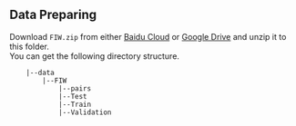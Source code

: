 ## Data Preparing

Download `FIW.zip` from either [Baidu Cloud](https://pan.baidu.com/s/1zloaFjpjRe_IoFL5rAixOg?pwd=6789) or [Google Drive](https://drive.google.com/drive/folders/19c49HVjRuvReX6ZA8_7_dslm2KB0LKDj?usp=share_link) and unzip it to this folder.  
You can get the following directory structure. 
```
    |--data                         
        |--FIW           
            |--pairs
            |--Test
            |--Train
            |--Validation           
```